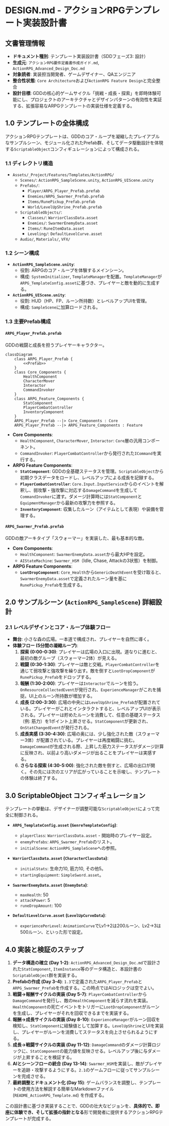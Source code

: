 ﻿# DESIGN.md - アクションRPGテンプレート実装設計書

## 文書管理情報

- **ドキュメント種別**: テンプレート実装設計書（SDDフェーズ3: 設計）
- **生成元**: `アクションRPG要件定義書作成ガイド.md`, `ActionRPG_Advanced_Design_Doc.md`
- **対象読者**: 実装担当開発者、ゲームデザイナー、QAエンジニア
- **整合性状態**: `Core Architecture`および`ActionRPG Feature Design`と完全整合
- **設計目標**: GDDの核心的ゲームサイクル「挑戦・成長・探索」を即時体験可能にし、プロジェクトのアーキテクチャとデザインパターンの有効性を実証する、拡張容易なARPGテンプレートの実装仕様を定義する。

## 1.0 テンプレートの全体構成

アクションRPGテンプレートは、GDDのコア・ループを凝縮したプレイアブルなサンプルシーン、モジュール化されたPrefab群、そしてデータ駆動設計を体現する`ScriptableObject`コンフィギュレーションによって構成される。

### 1.1 ディレクトリ構造

- `Assets/_Project/Features/Templates/ActionRPG/`
  - `Scenes/`: `ActionRPG_SampleScene.unity`, `ActionRPG_UIScene.unity`
  - `Prefabs/`:
    - `Player/ARPG_Player_Prefab.prefab`
    - `Enemies/ARPG_Swarmer_Prefab.prefab`
    - `Items/RunePickup_Prefab.prefab`
    - `World/LevelUpShrine_Prefab.prefab`
  - `ScriptableObjects/`:
    - `Classes/`: `WarriorClassData.asset`
    - `Enemies/`: `SwarmerEnemyData.asset`
    - `Items/`: `RuneItemData.asset`
    - `Leveling/`: `DefaultLevelCurve.asset`
  - `Audio/`, `Materials/`, `VFX/`

### 1.2 シーン構成

- **`ActionRPG_SampleScene.unity`**:
  - 役割: ARPGのコア・ループを体験するメインシーン。
  - 構成: `SystemInitializer`, `TemplateManager`を配置。`TemplateManager`が`ARPG_TemplateConfig.asset`に基づき、プレイヤーと敵を動的に生成する。
- **`ActionRPG_UIScene.unity`**:
  - 役割: HUD（HP、FP、ルーン所持数）とレベルアップUIを管理。
  - 構成: `SampleScene`に加算ロードされる。

### 1.3 主要Prefab構成

#### `ARPG_Player_Prefab.prefab`
GDDの戦闘と成長を担うプレイヤーキャラクター。

```mermaid
classDiagram
    class ARPG_Player_Prefab {
        <<Prefab>>
    }
    class Core_Components {
        HealthComponent
        CharacterMover
        Interactor
        CommandInvoker
    }
    class ARPG_Feature_Components {
        StatComponent
        PlayerCombatController
        InventoryComponent
    }
    ARPG_Player_Prefab --|> Core_Components : Core
    ARPG_Player_Prefab --|> ARPG_Feature_Components : Feature
```

- **Core Components**:
  - `HealthComponent`, `CharacterMover`, `Interactor`: `Core`層の汎用コンポーネント。
  - `CommandInvoker`: `PlayerCombatController`から発行された`ICommand`を実行する。
- **ARPG Feature Components**:
  - **`StatComponent`**: GDDの全基礎ステータスを管理。`ScriptableObject`から初期クラスデータをロードし、レベルアップによる成長を記録する。
  - **`PlayerCombatController`**: `Core.Input.InputService`からのイベントを解釈し、弱攻撃・強攻撃に対応する`DamageCommand`を生成して`CommandInvoker`に渡す。ダメージ計算時には`StatComponent`と`EquipmentManager`から最新の攻撃力を参照する。
  - **`InventoryComponent`**: 収集したルーン（アイテムとして表現）や装備を管理する。

#### `ARPG_Swarmer_Prefab.prefab`
GDDの敵アーキタイプ「スウォーマー」を実装した、最も基本的な敵。

- **Core Components**:
  - `HealthComponent`: `SwarmerEnemyData.asset`から最大HPを設定。
  - `AIStateMachine`: `Swarmer_HSM`（Idle, Chase, Attackの3状態）を制御。
- **ARPG Feature Components**:
  - **`LootDropComponent`**: `Core_Health`から`GenericDeathEvent`を受け取ると、`SwarmerEnemyData.asset`で定義されたルーン量を基に`RunePickup_Prefab`を生成する。

## 2.0 サンプルシーン (`ActionRPG_SampleScene`) 詳細設計

### 2.1 レベルデザインとコア・ループ体験フロー

- **舞台**: 小さな森の広場。一本道で構成され、プレイヤーを自然に導く。
- **体験フロー (5分間の凝縮ループ)**:
  1.  **探索 (0:00-0:30)**: プレイヤーは広場の入口に出現。道なりに進むと、最初の敵グループ（スウォーマー2体）が見える。
  2.  **戦闘 (0:30-1:30)**: プレイヤーは敵と交戦。`PlayerCombatController`を通じて弱攻撃と強攻撃を繰り出す。敵を倒すと`LootDropComponent`が`RunePickup_Prefab`をドロップする。
  3.  **報酬 (1:30-2:00)**: プレイヤーは`Interactor`でルーンを拾う。`OnResourceCollectedEvent`が発行され、`ExperienceManager`がこれを捕捉。UI上のルーン所持数が増加する。
  4.  **成長 (2:00-3:30)**: 広場の中央には`LevelUpShrine_Prefab`が配置されている。プレイヤーがこれとインタラクトすると、レベルアップUIが表示される。プレイヤーは貯めたルーンを消費して、任意の基礎ステータス（例: 筋力）を1ポイント上昇させる。`StatComponent`が更新され、`OnStatChangedEvent`が発行される。
  5.  **成長実感 (3:30-4:30)**: 広場の奥には、少し強化された敵（スウォーマー3体）が配置されている。プレイヤーは再度戦闘に挑む。`DamageCommand`が生成される際、上昇した筋力ステータスがダメージ計算に反映され、以前より高いダメージが出ることをプレイヤーは実感する。
  6.  **さらなる探索 (4:30-5:00)**: 強化された敵を倒すと、広場の出口が開く。その先には次のエリアが広がっていることを示唆し、テンプレートの体験は終了する。

## 3.0 ScriptableObject コンフィギュレーション

テンプレートの挙動は、デザイナーが調整可能な`ScriptableObject`によって完全に制御される。

- **`ARPG_TemplateConfig.asset` (`GenreTemplateConfig`)**:
  - `playerClass`: `WarriorClassData.asset` - 開始時のプレイヤー設定。
  - `enemyPrefabs`: `ARPG_Swarmer_Prefab`のリスト。
  - `initialScene`: `ActionRPG_SampleScene`への参照。

- **`WarriorClassData.asset` (`CharacterClassData`)**:
  - `initialStats`: 生命力10, 筋力10, その他5。
  - `startingEquipment`: `SimpleSword.asset`。

- **`SwarmerEnemyData.asset` (`EnemyData`)**:
  - `maxHealth`: 50
  - `attackPower`: 5
  - `runeDropAmount`: 100

- **`DefaultLevelCurve.asset` (`LevelUpCurveData`)**:
  - `experiencePerLevel`: `AnimationCurve`でLv1→2は200ルーン、Lv2→3は500ルーン、といった形で設定。

## 4.0 実装と検証のステップ

1.  **データ構造の確立 (Day 1-2)**: `ActionRPG_Advanced_Design_Doc.md`で設計された`StatComponent`, `ItemInstance`等のデータ構造と、本設計書の`ScriptableObject`群を実装する。
2.  **Prefabの作成 (Day 3-4)**: `1.3`で定義された`ARPG_Player_Prefab`と`ARPG_Swarmer_Prefab`を作成する。この時点ではAIロジックは空でよい。
3.  **戦闘→報酬サイクルの実装 (Day 5-7)**: `PlayerCombatController`から`DamageCommand`を発行し、敵の`HealthComponent`を減らす流れを実装。`HealthComponent`の死亡イベントをトリガーに`LootDropComponent`がルーンを生成し、プレイヤーがそれを回収できるまでを実装する。
4.  **報酬→成長サイクルの実装 (Day 8-10)**: `ExperienceManager`がルーン回収を検知し、`StatComponent`に経験値として加算する。`LevelUpShrine`とUIを実装し、プレイヤーがルーンを消費してステータスを向上させられるようにする。
5.  **成長→戦闘サイクルの実装 (Day 11-12)**: `DamageCommand`のダメージ計算ロジックに、`StatComponent`の能力値を反映させる。レベルアップ後に与ダメージが上昇することを検証する。
6.  **AIとシーンフローの統合 (Day 13-14)**: `Swarmer_HSM`を実装し、敵がプレイヤーを追跡・攻撃するようにする。`2.1`のゲームフローに従ってサンプルシーンを完成させる。
7.  **最終調整とドキュメント化 (Day 15)**: ゲームバランスを調整し、テンプレートの使用方法を解説する簡単なMarkdownファイル (`README_ActionRPG_Template.md`) を作成する。

この設計書に基づき実装することで、GDDの壮大なビジョンを、**具体的で、即座に体験でき、そして拡張の指針となる**形で開発者に提供するアクションRPGテンプレートが完成する。

